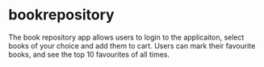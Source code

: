 # bookrepository

The book repository app allows users to login to the applicaiton, select books of your choice and add them to cart.
Users can mark their favourite books, and see the top 10 favourites of all times.
